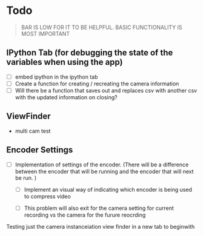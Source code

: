 # Todo

> BAR IS LOW FOR IT TO BE HELPFUL. BASIC FUNCTIONALITY IS MOST IMPORTANT

## IPython Tab (for debugging the state of the variables when using the app)

- [ ] embed ipython in the ipython tab
- [ ] Create a function for creating / recreating the camera information
- [ ] Will there be a function that saves out and replaces csv with another csv with the updated information on closing?

## ViewFinder

- multi cam test 

## Encoder Settings

- [ ] Implementation of settings of the encoder. (There will be a difference between the encoder that will be running and the encoder that will next be run. )
  - [ ] Implement an visual way of indicating which encoder is being used to compress video 
  - [ ] This problem will also exit for the camera setting for current recording vs the camera for the furure reocrding


Testing just the camera instanceiation view finder in a new tab to beginwith 
